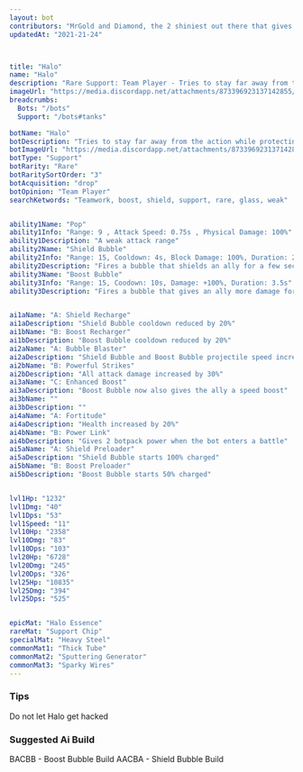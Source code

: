 ```yaml
---
layout: bot
contributors: "MrGold and Diamond, the 2 shiniest out there that gives us light in our darkest moment"
updatedAt: "2021-21-24"



title: "Halo"
name: "Halo"
description: "Rare Support: Team Player - Tries to stay far away from the action while protecting and buffing its allies with bubbles. A real team player"
imageUrl: "https://media.discordapp.net/attachments/873396923137142855/902076651876253706/Halo.png"
breadcrumbs:
  Bots: "/bots"
  Support: "/bots#tanks"

botName: "Halo"
botDescription: "Tries to stay far away from the action while protecting and buffing its allies with bubbles. A real team player"
botImageUrl: "https://media.discordapp.net/attachments/873396923137142855/902076651876253706/Halo.png"
botType: "Support"
botRarity: "Rare"
botRaritySortOrder: "3"
botAcquisition: "drop"
botOpinion: "Team Player"
searchKetwords: "Teamwork, boost, shield, support, rare, glass, weak"


ability1Name: "Pop"
ability1Info: "Range: 9 , Attack Speed: 0.75s , Physical Damage: 100%"
ability1Description: "A weak attack range"
ability2Name: "Shield Bubble"
ability2Info: "Range: 15, Cooldown: 4s, Block Damage: 100%, Duration: 2.5s"
ability2Description: "Fires a bubble that shields an ally for a few seconds"
ability3Name: "Boost Bubble"
ability3Info: "Range: 15, Coodown: 10s, Damage: +100%, Duration: 3.5s"
ability3Description: "Fires a bubble that gives an ally more damage for a few seconds"


ai1aName: "A: Shield Recharge"
ai1aDescription: "Shield Bubble cooldown reduced by 20%"
ai1bName: "B: Boost Recharger"
ai1bDescription: "Boost Bubble cooldown reduced by 20%"
ai2aName: "A: Bubble Blaster"
ai2aDescription: "Shield Bubble and Boost Bubble projectile speed increased by 60%"
ai2bName: "B: Powerful Strikes"
ai2bDescription: "All attack damage increased by 30%"
ai3aName: "C: Enhanced Boost"
ai3aDescription: "Boost Bubble now also gives the ally a speed boost"
ai3bName: ""
ai3bDescription: ""
ai4aName: "A: Fortitude"
ai4aDescription: "Health increased by 20%"
ai4bName: "B: Power Link"
ai4bDescription: "Gives 2 botpack power when the bot enters a battle"
ai5aName: "A: Shield Preloader"
ai5aDescription: "Shield Bubble starts 100% charged"
ai5bName: "B: Boost Preloader"
ai5bDescription: "Boost Bubble starts 50% charged"


lvl1Hp: "1232"
lvl1Dmg: "40"
lvl1Dps: "53"
lvl1Speed: "11"
lvl10Hp: "2358"
lvl10Dmg: "83"
lvl10Dps: "103"
lvl20Hp: "6728"
lvl20Dmg: "245"
lvl20Dps: "326"
lvl25Hp: "10835"
lvl25Dmg: "394"
lvl25Dps: "525"


epicMat: "Halo Essence"
rareMat: "Support Chip"
specialMat: "Heavy Steel"
commonMat1: "Thick Tube"
commonMat2: "Sputtering Generator"
commonMat3: "Sparky Wires"
---
```


### Tips
Do not let Halo get hacked

### Suggested Ai Build
BACBB - Boost Bubble Build 
AACBA - Shield Bubble Build

